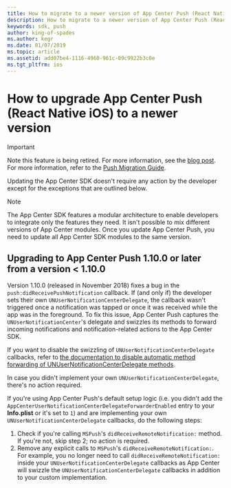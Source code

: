 ```yaml
---
title: How to migrate to a newer version of App Center Push (React Native iOS)
description: How to migrate to a newer version of App Center Push (React Native iOS)
keywords: sdk, push
author: king-of-spades
ms.author: kegr
ms.date: 01/07/2019
ms.topic: article
ms.assetid: add07be4-1116-4960-961c-89c9922b3c0e
ms.tgt_pltfrm: ios
---
```


# How to upgrade App Center Push (React Native iOS) to a newer version
> [!IMPORTANT]
> Note this feature is being retired. For more information, see the [blog post](https://devblogs.microsoft.com/appcenter/app-center-mbaas-retirement/). For more information, refer to the [Push Migration Guide](~/migration/push/index.md).

Updating the App Center SDK doesn't require any action by the developer except for the exceptions that are outlined below.

> [!NOTE]
> The App Center SDK features a modular architecture to enable developers to integrate only the features they need. It isn't possible to mix different versions of App Center modules. Once you update App Center Push, you need to update all App Center SDK modules to the same version.

## Upgrading to App Center Push 1.10.0 or later from a version < 1.10.0
Version 1.10.0 (released in November 2018) fixes a bug in the `push:didReceivePushNotification` callback. If (and only if) the developer sets their own `UNUserNotificationCenterDelegate`, the callback wasn't triggered once a notification was tapped or once it was received while the app was in the foreground. To fix this issue, App Center Push captures the `UNUserNotificationCenter`'s delegate and swizzles its methods to forward incoming notifications and notification-related actions to the App Center SDK.

If you want to disable the swizzling of `UNUserNotificationCenterDelegate` callbacks, refer to [the documentation to disable automatic method forwarding of UNUserNotificationCenterDelegate methods](~/sdk/push/react-native-ios.md#user-notification-center-delegate).

In case you didn't implement your own `UNUserNotificationCenterDelegate`, there's no action required.

If you're using App Center Push's default setup logic (i.e. you didn't add the `AppCenterUserNotificationCenterDelegateForwarderEnabled` entry to your **Info.plist** or it's set to `1`) and are implementing your own `UNUserNotificationCenterDelegate` callbacks, do the following steps:

1. Check if you're calling `MSPush`'s `didReceiveRemoteNotification:` method. If you're not, skip step 2; no action is required.
2. Remove any explicit calls to `MSPush`'s `didReceiveRemoteNotification:`. For example, you no longer need to call `didReceiveRemoteNotification:` inside your `UNUserNotificationCenterDelegate` callbacks as App Center will swizzle the `UNUserNotificationCenterDelegate` callbacks in addition to your custom implementation.
